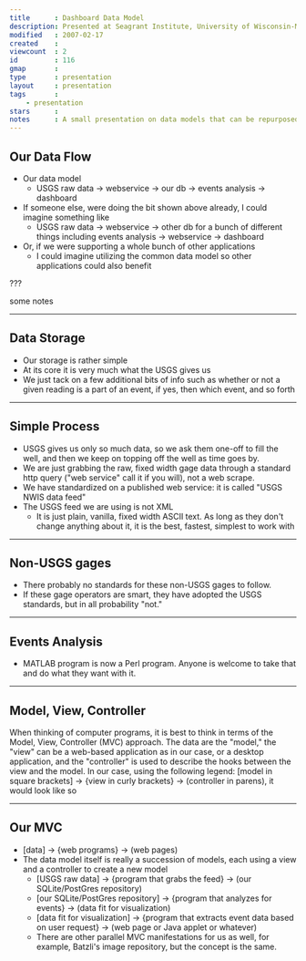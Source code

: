 ```yaml
---
title      : Dashboard Data Model
description: Presented at Seagrant Institute, University of Wisconsin-Madison
modified   : 2007-02-17
created    : 
viewcount  : 2
id         : 116
gmap       : 
type       : presentation
layout     : presentation
tags       :
    - presentation
stars      : 
notes      : A small presentation on data models that can be repurposed for many different end-uses.
---
```


## Our Data Flow

*   Our data model
    * USGS raw data → webservice → our db → events analysis → dashboard
*   If someone else, were doing the bit shown above already, I could imagine 
    something like
    * USGS raw data → webservice → other db for a bunch of different things 
      including events analysis → webservice → dashboard
*   Or, if we were supporting a whole bunch of other applications
    * I could imagine utilizing the common data model so other applications 
      could also benefit

???

some notes

---

## Data Storage

*   Our storage is rather simple
*   At its core it is very much what the USGS gives us
*   We just tack on a few additional bits of info such as whether or not a given 
    reading is a part of an event, if yes, then which event, and so forth

---
   
## Simple Process

*   USGS gives us only so much data, so we ask them one-off to fill the well, 
    and then we keep on topping off the well as time goes by.
*   We are just grabbing the raw, fixed width gage data through a standard http 
    query ("web service" call it if you will), not a web scrape.
*   We have standardized on a published web service: it is called "USGS NWIS 
    data feed"
*   The USGS feed we are using is not XML
    * It is just plain, vanilla, fixed width ASCII text. As long as they don't 
      change anything about it, it is the best, fastest, simplest to work with

---
   
## Non-USGS gages

*   There probably no standards for these non-USGS gages to follow.
*   If these gage operators are smart, they have adopted the USGS standards, but 
    in all probability "not."

---

## Events Analysis

*   MATLAB program is now a Perl program. Anyone is welcome to take that and do 
    what they want with it.

---
   
## Model, View, Controller

When thinking of computer programs, it is best to think in terms of the Model, View, Controller (MVC) approach. The data are the "model," the "view" can be a web-based application as in our case, or a desktop application, and the "controller" is used to describe the hooks between the view and the model. In our case, using the following legend: \[model in square brackets\] -> {view in curly brackets} -> (controller in parens), it would look like so

---

## Our MVC

*   [data] → {web programs} → (web pages)
*   The data model itself is really a succession of models, each using a view 
    and a controller to create a new model
    * [USGS raw data] → {program that grabs the feed} → (our 
      SQLite/PostGres repository)
    * [our SQLite/PostGres repository] → {program that analyzes for events} 
      → (data fit for visualization)
    * [data fit for visualization] → {program that extracts event data 
      based on user request} → (web page or Java applet or whatever)
    * There are other parallel MVC manifestations for us as well, for example, 
      Batzli's image repository, but the concept is the same.
